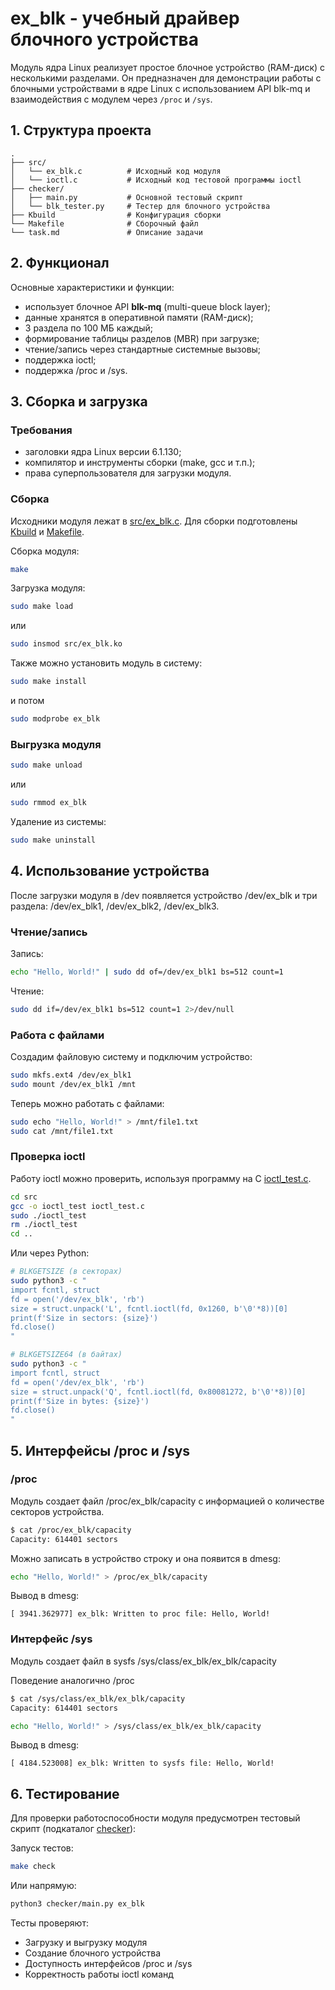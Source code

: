 # ex_blk - учебный драйвер блочного устройства

Модуль ядра Linux реализует простое блочное устройство (RAM-диск) с несколькими разделами. Он предназначен для демонстрации работы с блочными устройствами в ядре Linux с использованием API blk-mq и взаимодействия с модулем через `/proc` и `/sys`.

## 1. Структура проекта

```text
.
├── src/
│   └── ex_blk.c          # Исходный код модуля
│   └── ioctl.c           # Исходный код тестовой программы ioctl
├── checker/
│   ├── main.py           # Основной тестовый скрипт
│   └── blk_tester.py     # Тестер для блочного устройства
├── Kbuild                # Конфигурация сборки
└── Makefile              # Сборочный файл
└── task.md               # Описание задачи
```

## 2. Функционал

Основные характеристики и функции:

* использует блочное API **blk-mq** (multi-queue block layer);
* данные хранятся в оперативной памяти (RAM-диск);
* 3 раздела по 100 МБ каждый;
* формирование таблицы разделов (MBR) при загрузке;
* чтение/запись через стандартные системные вызовы;
* поддержка ioctl;
* поддержка /proc и /sys.

## 3. Сборка и загрузка

### Требования

* заголовки ядра Linux версии 6.1.130;
* компилятор и инструменты сборки (make, gcc и т.п.);
* права суперпользователя для загрузки модуля.

### Сборка

Исходники модуля лежат в [src/ex_blk.c](src/ex_blk.c). Для сборки подготовлены [Kbuild](./Kbuild) и [Makefile](./Makefile).

Сборка модуля:

```bash
make
```

Загрузка модуля:

```bash
sudo make load
```

или

```bash
sudo insmod src/ex_blk.ko
```

Также можно установить модуль в систему:

```bash
sudo make install
```

и потом

```bash
sudo modprobe ex_blk
```

### Выгрузка модуля

```bash
sudo make unload
```

или

```bash
sudo rmmod ex_blk
```

Удаление из системы:

```bash
sudo make uninstall
```

## 4. Использование устройства

После загрузки модуля в /dev появляется устройство /dev/ex_blk и три раздела: /dev/ex_blk1, /dev/ex_blk2, /dev/ex_blk3.

### Чтение/запись

Запись:

```bash
echo "Hello, World!" | sudo dd of=/dev/ex_blk1 bs=512 count=1
```

Чтение:

```bash
sudo dd if=/dev/ex_blk1 bs=512 count=1 2>/dev/null
```

### Работа с файлами

Создадим файловую систему и подключим устройство:

```bash
sudo mkfs.ext4 /dev/ex_blk1
sudo mount /dev/ex_blk1 /mnt
```

Теперь можно работать с файлами:

```bash
sudo echo "Hello, World!" > /mnt/file1.txt
sudo cat /mnt/file1.txt
```

### Проверка ioctl

Работу ioctl можно проверить, используя программу на C
[ioctl_test.c](src/ioctl_test.c).

```bash
cd src
gcc -o ioctl_test ioctl_test.c
sudo ./ioctl_test
rm ./ioctl_test
cd ..
```

Или через Python:

```bash
# BLKGETSIZE (в секторах)
sudo python3 -c "
import fcntl, struct
fd = open('/dev/ex_blk', 'rb')
size = struct.unpack('L', fcntl.ioctl(fd, 0x1260, b'\0'*8))[0]
print(f'Size in sectors: {size}')
fd.close()
"

# BLKGETSIZE64 (в байтах)
sudo python3 -c "
import fcntl, struct
fd = open('/dev/ex_blk', 'rb')
size = struct.unpack('Q', fcntl.ioctl(fd, 0x80081272, b'\0'*8))[0]
print(f'Size in bytes: {size}')
fd.close()
"
```

## 5. Интерфейсы /proc и /sys

### /proc

Модуль создает файл /proc/ex_blk/capacity с информацией о количестве секторов устройства.

```bash
$ cat /proc/ex_blk/capacity
Capacity: 614401 sectors
```

Можно записать в устройство строку и она появится в dmesg:

```bash
echo "Hello, World!" > /proc/ex_blk/capacity
```

Вывод в dmesg:

```text
[ 3941.362977] ex_blk: Written to proc file: Hello, World!
```

### Интерфейс /sys

Модуль создает файл в sysfs /sys/class/ex_blk/ex_blk/capacity

Поведение аналогично /proc

```bash
$ cat /sys/class/ex_blk/ex_blk/capacity
Capacity: 614401 sectors
```

```bash
echo "Hello, World!" > /sys/class/ex_blk/ex_blk/capacity
```

Вывод в dmesg:

```text
[ 4184.523008] ex_blk: Written to sysfs file: Hello, World!
```

## 6. Тестирование

Для проверки работоспособности модуля предусмотрен тестовый скрипт (подкаталог [checker](./checker/)):

Запуск тестов:

```bash
make check
```

Или напрямую:

```bash
python3 checker/main.py ex_blk
```

Тесты проверяют:

* Загрузку и выгрузку модуля
* Создание блочного устройства
* Доступность интерфейсов /proc и /sys
* Корректность работы ioctl команд
